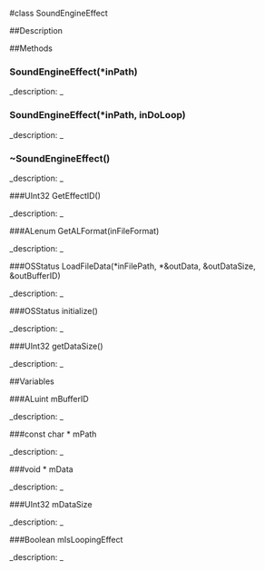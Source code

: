 #class SoundEngineEffect


##Description





##Methods



### SoundEngineEffect(*inPath)

<!--

_syntax: SoundEngineEffect(*inPath)_

_name: SoundEngineEffect_

_returns: _

_returns_description: _

_parameters: const char *inPath_

_access: public_

_version_started: 007_

_version_deprecated: _

_summary: _

_constant: False_

_static: no_

_visible: True_

_advanced: False_



-->

_description: _







### SoundEngineEffect(*inPath, inDoLoop)

<!--

_syntax: SoundEngineEffect(*inPath, inDoLoop)_

_name: SoundEngineEffect_

_returns: _

_returns_description: _

_parameters: const char *inPath, bool inDoLoop_

_access: public_

_version_started: 007_

_version_deprecated: _

_summary: _

_constant: False_

_static: no_

_visible: True_

_advanced: False_



-->

_description: _







### ~SoundEngineEffect()

<!--

_syntax: ~SoundEngineEffect()_

_name: ~SoundEngineEffect_

_returns: _

_returns_description: _

_parameters: _

_access: public_

_version_started: 007_

_version_deprecated: _

_summary: _

_constant: False_

_static: no_

_visible: True_

_advanced: False_



-->

_description: _







###UInt32 GetEffectID()

<!--

_syntax: GetEffectID()_

_name: GetEffectID_

_returns: UInt32_

_returns_description: _

_parameters: _

_access: public_

_version_started: 007_

_version_deprecated: _

_summary: _

_constant: False_

_static: no_

_visible: True_

_advanced: False_



-->

_description: _







###ALenum GetALFormat(inFileFormat)

<!--

_syntax: GetALFormat(inFileFormat)_

_name: GetALFormat_

_returns: ALenum_

_returns_description: _

_parameters: AudioStreamBasicDescription inFileFormat_

_access: public_

_version_started: 007_

_version_deprecated: _

_summary: _

_constant: False_

_static: no_

_visible: True_

_advanced: False_



-->

_description: _







###OSStatus LoadFileData(*inFilePath, *&outData, &outDataSize, &outBufferID)

<!--

_syntax: LoadFileData(*inFilePath, *&outData, &outDataSize, &outBufferID)_

_name: LoadFileData_

_returns: OSStatus_

_returns_description: _

_parameters: const char *inFilePath, void *&outData, UInt32 &outDataSize, ALuint &outBufferID_

_access: public_

_version_started: 007_

_version_deprecated: _

_summary: _

_constant: False_

_static: no_

_visible: True_

_advanced: False_



-->

_description: _







###OSStatus initialize()

<!--

_syntax: initialize()_

_name: initialize_

_returns: OSStatus_

_returns_description: _

_parameters: _

_access: public_

_version_started: 007_

_version_deprecated: _

_summary: _

_constant: False_

_static: no_

_visible: True_

_advanced: False_



-->

_description: _







###UInt32 getDataSize()

<!--

_syntax: getDataSize()_

_name: getDataSize_

_returns: UInt32_

_returns_description: _

_parameters: _

_access: public_

_version_started: 007_

_version_deprecated: _

_summary: _

_constant: False_

_static: no_

_visible: True_

_advanced: False_



-->

_description: _







##Variables



###ALuint mBufferID

<!--

_name: mBufferID_

_type: ALuint_

_access: private_

_version_started: 007_

_version_deprecated: _

_summary: _

_visible: True_

_constant: True_

_advanced: False_



-->

_description: _







###const char * mPath

<!--

_name: mPath_

_type: const char *_

_access: private_

_version_started: 007_

_version_deprecated: _

_summary: _

_visible: True_

_constant: True_

_advanced: False_



-->

_description: _







###void * mData

<!--

_name: mData_

_type: void *_

_access: private_

_version_started: 007_

_version_deprecated: _

_summary: _

_visible: True_

_constant: True_

_advanced: False_



-->

_description: _







###UInt32 mDataSize

<!--

_name: mDataSize_

_type: UInt32_

_access: private_

_version_started: 007_

_version_deprecated: _

_summary: _

_visible: True_

_constant: True_

_advanced: False_



-->

_description: _







###Boolean mIsLoopingEffect

<!--

_name: mIsLoopingEffect_

_type: Boolean_

_access: private_

_version_started: 007_

_version_deprecated: _

_summary: _

_visible: True_

_constant: True_

_advanced: False_



-->

_description: _







